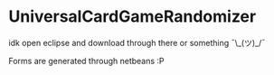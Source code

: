 # UniversalCardGameRandomizer

idk open eclipse and download through there or something ¯\\\_(ツ)\_/¯

Forms are generated through netbeans :P
